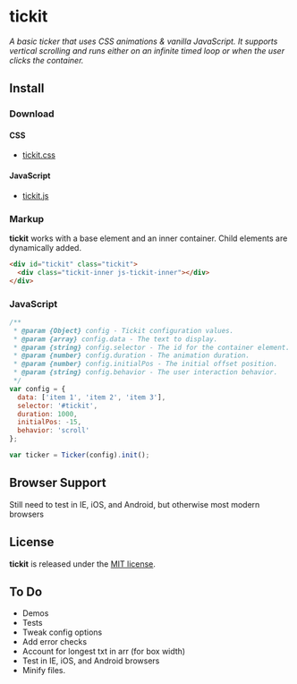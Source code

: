 # tickit

_A basic ticker that uses CSS animations & vanilla JavaScript. It supports vertical scrolling and runs either on an infinite timed loop or when the user clicks the container._

## Install

### Download

#### CSS

+ [tickit.css](https://github.com/jonchretien/tickit/blob/master/dist/css/tickit.css)

#### JavaScript

+ [tickit.js](https://github.com/jonchretien/tickit/blob/master/dist/js/tickit.js) 

### Markup

**tickit** works with a base element and an inner container. Child elements are dynamically added.

``` html
<div id="tickit" class="tickit">
  <div class="tickit-inner js-tickit-inner"></div>
</div>
```

### JavaScript

``` js
/**
 * @param {Object} config - Tickit configuration values.
 * @param {array} config.data - The text to display.
 * @param {string} config.selector - The id for the container element.
 * @param {number} config.duration - The animation duration.
 * @param {number} config.initialPos - The initial offset position.
 * @param {string} config.behavior - The user interaction behavior.
 */
var config = {
  data: ['item 1', 'item 2', 'item 3'],
  selector: '#tickit',
  duration: 1000,
  initialPos: -15,
  behavior: 'scroll'
};

var ticker = Ticker(config).init();
```

## Browser Support

Still need to test in IE, iOS, and Android, but otherwise most modern browsers

## License

**tickit** is released under the [MIT license](https://github.com/jonchretien/tickit/blob/master/LICENSE.txt).

## To Do

+ Demos
+ Tests
+ Tweak config options
+ Add error checks
+ Account for longest txt in arr (for box width)
+ Test in IE, iOS, and Android browsers
+ Minify files.
